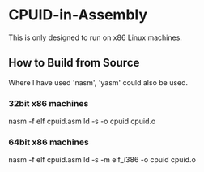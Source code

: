 CPUID-in-Assembly
=================
This is only designed to run on x86 Linux machines.

How to Build from Source
------------------------
Where I have used 'nasm', 'yasm' could also be used.

### 32bit x86 machines
nasm -f elf cpuid.asm
ld -s -o cpuid cpuid.o

### 64bit x86 machines
nasm -f elf cpuid.asm
ld -s -m elf_i386 -o cpuid cpuid.o

